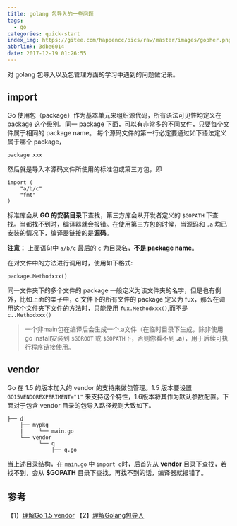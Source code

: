 ```yaml
---
title: golang 包导入的一些问题
tags:
  - go
categories: quick-start
index_img: https://gitee.com/happencc/pics/raw/master/images/gopher.png
abbrlink: 3dbe6014
date: 2017-12-19 01:26:55
---
```

对 golang 包导入以及包管理方面的学习中遇到的问题做记录。
<!--more-->
## import
Go 使用包（package）作为基本单元来组织源代码，所有语法可见性均定义在 package 这个级别。同一 package 下面，可以有非常多的不同文件，只要每个文件属于相同的 package name。
每个源码文件的第一行必定要通过如下语法定义属于哪个 package，

```
package xxx
```
然后就是导入本源码文件所使用的标准包或第三方包，即

```
import (
    "a/b/c"
    "fmt"
)
```
标准库会从 **GO 的安装目录**下查找，第三方库会从开发者定义的 `$GOPATH` 下查找。当都找不到时，编译器就会报错。在使用第三方包的时候，当源码和 `.a` 均已安装的情况下，编译器链接的是**源码**。

**注意：** 上面语句中 `a/b/c` 最后的 `c` 为目录名，**不是 package name**。

在对文件中的方法进行调用时，使用如下格式:

```
package.Methodxxx()
```
同一文件夹下的多个文件的 package 一般定义为该文件夹的名字，但是也有例外，比如上面的栗子中，c 文件下的所有文件的 package 定义为 fux，那么在调用这个文件夹下文件的方法时，只能使用 `fux.Methodxxx()`,而不是 `c..Methodxxx()`

> 一个非main包在编译后会生成一个.a文件（在临时目录下生成，除非使用go install安装到 `$GOROOT` 或 `$GOPATH`下，否则你看不到 **.a**），用于后续可执行程序链接使用。

## vendor
Go 在 1.5 的版本加入的 vendor 的支持来做包管理。1.5 版本要设置 `GO15VENDOREXPERIMENT="1"` 来支持这个特性，1.6版本将其作为默认参数配置。下面对于包含 vendor 目录的包导入路径规则大致如下。

```
├── d
    ├── mypkg
    |     └── main.go
    └── vendor
          └── q
              ├── q.go
```
当上述目录结构，在 `main.go` 中 `import q`时，后首先从 **vendor** 目录下查找，若找不到，会从 **$GOPATH** 目录下查找，再找不到的话，编译器就报错了。

## 参考
【1】[理解Go 1.5 vendor](http://tonybai.com/2015/07/31/understand-go15-vendor/)
【2】[理解Golang包导入](http://tonybai.com/2015/03/09/understanding-import-packages/)
